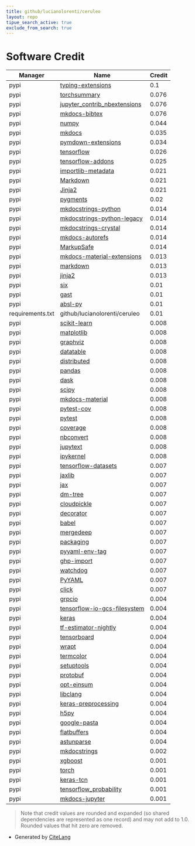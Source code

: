 ```yaml
---
title: github/lucianolorenti/ceruleo
layout: repo
tipue_search_active: true
exclude_from_search: true
---
```

# Software Credit

|Manager|Name|Credit|
|-------|----|------|
|pypi|[typing-extensions](https://pypi.org/project/typing-extensions)|0.1|
|pypi|[torchsummary](https://github.com/sksq96/pytorch-summary)|0.076|
|pypi|[jupyter_contrib_nbextensions](https://github.com/ipython-contrib/jupyter_contrib_nbextensions.git)|0.076|
|pypi|[mkdocs-bibtex](https://github.com/shyamd/mkdocs-bibtex/)|0.076|
|pypi|[numpy](https://pypi.org/project/numpy)|0.044|
|pypi|[mkdocs](https://www.mkdocs.org)|0.035|
|pypi|[pymdown-extensions](https://pypi.org/project/pymdown-extensions)|0.034|
|pypi|[tensorflow](https://www.tensorflow.org/)|0.026|
|pypi|[tensorflow-addons](https://pypi.org/project/tensorflow-addons)|0.025|
|pypi|[importlib-metadata](https://pypi.org/project/importlib-metadata)|0.021|
|pypi|[Markdown](https://pypi.org/project/Markdown)|0.021|
|pypi|[Jinja2](https://pypi.org/project/Jinja2)|0.021|
|pypi|[pygments](https://pypi.org/project/pygments)|0.02|
|pypi|[mkdocstrings-python](https://pypi.org/project/mkdocstrings-python)|0.014|
|pypi|[mkdocstrings-python-legacy](https://pypi.org/project/mkdocstrings-python-legacy)|0.014|
|pypi|[mkdocstrings-crystal](https://pypi.org/project/mkdocstrings-crystal)|0.014|
|pypi|[mkdocs-autorefs](https://pypi.org/project/mkdocs-autorefs)|0.014|
|pypi|[MarkupSafe](https://pypi.org/project/MarkupSafe)|0.014|
|pypi|[mkdocs-material-extensions](https://pypi.org/project/mkdocs-material-extensions)|0.013|
|pypi|[markdown](https://pypi.org/project/markdown)|0.013|
|pypi|[jinja2](https://pypi.org/project/jinja2)|0.013|
|pypi|[six](https://pypi.org/project/six)|0.01|
|pypi|[gast](https://pypi.org/project/gast)|0.01|
|pypi|[absl-py](https://pypi.org/project/absl-py)|0.01|
|requirements.txt|github/lucianolorenti/ceruleo|0.01|
|pypi|[scikit-learn](http://scikit-learn.org)|0.008|
|pypi|[matplotlib](https://pypi.org/project/matplotlib)|0.008|
|pypi|[graphviz](https://pypi.org/project/graphviz)|0.008|
|pypi|[datatable](https://pypi.org/project/datatable)|0.008|
|pypi|[distributed](https://pypi.org/project/distributed)|0.008|
|pypi|[pandas](https://pypi.org/project/pandas)|0.008|
|pypi|[dask](https://pypi.org/project/dask)|0.008|
|pypi|[scipy](https://pypi.org/project/scipy)|0.008|
|pypi|[mkdocs-material](https://squidfunk.github.io/mkdocs-material/)|0.008|
|pypi|[pytest-cov](https://pypi.org/project/pytest-cov)|0.008|
|pypi|[pytest](https://pypi.org/project/pytest)|0.008|
|pypi|[coverage](https://pypi.org/project/coverage)|0.008|
|pypi|[nbconvert](https://pypi.org/project/nbconvert)|0.008|
|pypi|[jupytext](https://pypi.org/project/jupytext)|0.008|
|pypi|[ipykernel](https://pypi.org/project/ipykernel)|0.008|
|pypi|[tensorflow-datasets](https://pypi.org/project/tensorflow-datasets)|0.007|
|pypi|[jaxlib](https://pypi.org/project/jaxlib)|0.007|
|pypi|[jax](https://pypi.org/project/jax)|0.007|
|pypi|[dm-tree](https://pypi.org/project/dm-tree)|0.007|
|pypi|[cloudpickle](https://pypi.org/project/cloudpickle)|0.007|
|pypi|[decorator](https://pypi.org/project/decorator)|0.007|
|pypi|[babel](https://pypi.org/project/babel)|0.007|
|pypi|[mergedeep](https://pypi.org/project/mergedeep)|0.007|
|pypi|[packaging](https://pypi.org/project/packaging)|0.007|
|pypi|[pyyaml-env-tag](https://pypi.org/project/pyyaml-env-tag)|0.007|
|pypi|[ghp-import](https://pypi.org/project/ghp-import)|0.007|
|pypi|[watchdog](https://pypi.org/project/watchdog)|0.007|
|pypi|[PyYAML](https://pypi.org/project/PyYAML)|0.007|
|pypi|[click](https://pypi.org/project/click)|0.007|
|pypi|[grpcio](https://pypi.org/project/grpcio)|0.004|
|pypi|[tensorflow-io-gcs-filesystem](https://pypi.org/project/tensorflow-io-gcs-filesystem)|0.004|
|pypi|[keras](https://pypi.org/project/keras)|0.004|
|pypi|[tf-estimator-nightly](https://pypi.org/project/tf-estimator-nightly)|0.004|
|pypi|[tensorboard](https://pypi.org/project/tensorboard)|0.004|
|pypi|[wrapt](https://pypi.org/project/wrapt)|0.004|
|pypi|[termcolor](https://pypi.org/project/termcolor)|0.004|
|pypi|[setuptools](https://pypi.org/project/setuptools)|0.004|
|pypi|[protobuf](https://pypi.org/project/protobuf)|0.004|
|pypi|[opt-einsum](https://pypi.org/project/opt-einsum)|0.004|
|pypi|[libclang](https://pypi.org/project/libclang)|0.004|
|pypi|[keras-preprocessing](https://pypi.org/project/keras-preprocessing)|0.004|
|pypi|[h5py](https://pypi.org/project/h5py)|0.004|
|pypi|[google-pasta](https://pypi.org/project/google-pasta)|0.004|
|pypi|[flatbuffers](https://pypi.org/project/flatbuffers)|0.004|
|pypi|[astunparse](https://pypi.org/project/astunparse)|0.004|
|pypi|[mkdocstrings](https://mkdocstrings.github.io)|0.002|
|pypi|[xgboost](https://github.com/dmlc/xgboost)|0.001|
|pypi|[torch](https://pytorch.org/)|0.001|
|pypi|[keras-tcn](https://pypi.org/project/keras-tcn)|0.001|
|pypi|[tensorflow_probability](http://github.com/tensorflow/probability)|0.001|
|pypi|[mkdocs-jupyter](https://github.com/danielfrg/mkdocs-jupyter)|0.001|


> Note that credit values are rounded and expanded (so shared dependencies are represented as one record) and may not add to 1.0. Rounded values that hit zero are removed.


- Generated by [CiteLang](https://github.com/vsoch/citelang)
